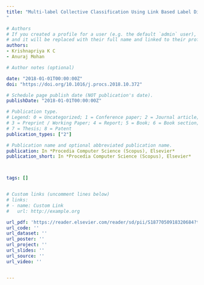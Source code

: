 ```yaml
---
title: "Multi-label Collective Classification Using Link Based Label Diffusion
"

# Authors
# If you created a profile for a user (e.g. the default `admin` user), write the username (folder name) here 
# and it will be replaced with their full name and linked to their profile.
authors:
- Krishnapriya K C 
- Anuraj Mohan

# Author notes (optional)

date: "2018-01-01T00:00:00Z"
doi: "https://doi.org/10.1016/j.procs.2018.10.372"

# Schedule page publish date (NOT publication's date).
publishDate: "2018-01-01T00:00:00Z"

# Publication type.
# Legend: 0 = Uncategorized; 1 = Conference paper; 2 = Journal article;
# 3 = Preprint / Working Paper; 4 = Report; 5 = Book; 6 = Book section;
# 7 = Thesis; 8 = Patent
publication_types: ["2"]

# Publication name and optional abbreviated publication name.
publication: In *Procedia Computer Science (Scopus), Elsevier*
publication_short: In *Procedia Computer Science (Scopus), Elsevier*



tags: []


# Custom links (uncomment lines below)
# links:
# - name: Custom Link
#   url: http://example.org

url_pdf: 'https://reader.elsevier.com/reader/sd/pii/S1877050918320684?token=3697971BC95E832DB017A9A00AF0D102DD1B031FA65B7272FB220A5E6EA34255D70CE1A4FCD2106D9A4FC8E9F903E42F&originRegion=eu-west-1&originCreation=20210809092129'
url_code: ''
url_dataset: ''
url_poster: ''
url_project: ''
url_slides: ''
url_source: ''
url_video: ''


---
```


